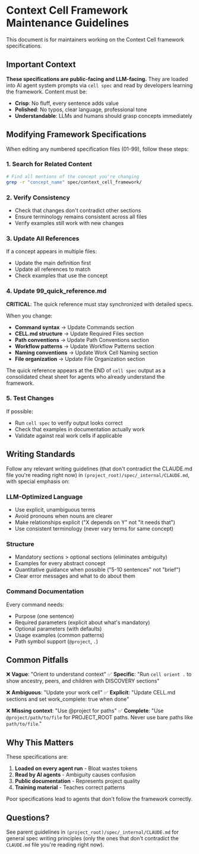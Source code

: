 # Context Cell Framework Maintenance Guidelines

This document is for maintainers working on the Context Cell framework specifications.

## Important Context

**These specifications are public-facing and LLM-facing.** They are loaded into AI agent system prompts via `cell spec` and read by developers learning the framework. Content must be:

- **Crisp**: No fluff, every sentence adds value
- **Polished**: No typos, clear language, professional tone
- **Understandable**: LLMs and humans should grasp concepts immediately

## Modifying Framework Specifications

When editing any numbered specification files (01-99), follow these steps:

### 1. Search for Related Content

```bash
# Find all mentions of the concept you're changing
grep -r "concept_name" spec/context_cell_framework/
```

### 2. Verify Consistency

- Check that changes don't contradict other sections
- Ensure terminology remains consistent across all files
- Verify examples still work with new changes

### 3. Update All References

If a concept appears in multiple files:
- Update the main definition first
- Update all references to match
- Check examples that use the concept

### 4. Update 99_quick_reference.md

**CRITICAL**: The quick reference must stay synchronized with detailed specs.

When you change:
- **Command syntax** → Update Commands section
- **CELL.md structure** → Update Required Files section
- **Path conventions** → Update Path Conventions section
- **Workflow patterns** → Update Workflow Patterns section
- **Naming conventions** → Update Work Cell Naming section
- **File organization** → Update File Organization section

The quick reference appears at the END of `cell spec` output as a consolidated cheat sheet for agents who already understand the framework.

### 5. Test Changes

If possible:
- Run `cell spec` to verify output looks correct
- Check that examples in documentation actually work
- Validate against real work cells if applicable

## Writing Standards

Follow any relevant writing guidelines (that don't contradict the CLAUDE.md file you're reading right now) in `(project_root)/spec/_internal/CLAUDE.md`, with special emphasis on:

### LLM-Optimized Language

- Use explicit, unambiguous terms
- Avoid pronouns when nouns are clearer
- Make relationships explicit ("X depends on Y" not "it needs that")
- Use consistent terminology (never vary terms for same concept)

### Structure

- Mandatory sections > optional sections (eliminates ambiguity)
- Examples for every abstract concept
- Quantitative guidance when possible ("5-10 sentences" not "brief")
- Clear error messages and what to do about them

### Command Documentation

Every command needs:
- Purpose (one sentence)
- Required parameters (explicit about what's mandatory)
- Optional parameters (with defaults)
- Usage examples (common patterns)
- Path symbol support (`@project`, `.`)

## Common Pitfalls

❌ **Vague**: "Orient to understand context"
✅ **Specific**: "Run `cell orient .` to show ancestry, peers, and children with DISCOVERY sections"

❌ **Ambiguous**: "Update your work cell"
✅ **Explicit**: "Update CELL.md sections and set work_complete: true when done"

❌ **Missing context**: "Use @project for paths"
✅ **Complete**: "Use `@project/path/to/file` for PROJECT_ROOT paths. Never use bare paths like `path/to/file`."

## Why This Matters

These specifications are:
1. **Loaded on every agent run** - Bloat wastes tokens
2. **Read by AI agents** - Ambiguity causes confusion
3. **Public documentation** - Represents project quality
4. **Training material** - Teaches correct patterns

Poor specifications lead to agents that don't follow the framework correctly.

## Questions?

See parent guidelines in `(project_root)/spec/_internal/CLAUDE.md` for general spec writing principles (only the ones that don't contradict the `CLAUDE.md` file you're reading right now).
